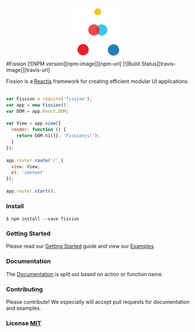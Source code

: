 <div align="center">
  <img src="https://raw.githubusercontent.com/fissionjs/artwork/master/logo.png" height="150px">
</div>
#Fission [![NPM version][npm-image]][npm-url]  [![Build Status][travis-image]][travis-url]


Fission is a [Reactjs](http://facebook.github.io/react/) framework for creating efficient modular UI applications.

```js

var Fission = require('fission');
var app = new Fission();
var DOM = app.React.DOM;

var View = app.view({
  render: function () {
    return DOM.h1({}, 'Fissionjs!');
  }
});

app.router.route('/',{
  view: View,
  el: 'content'
});

app.router.start();

```



### Install
```shell
$ npm install --save fission
```

### Getting Started
Please read our [Getting Started](docs/gettingStarted.md) guide and view our [Examples](https://github.com/fissionjs/examples).

### Documentation
The [Documentation](docs/README.md) is split out based on action or function name.

### Contributing
Please contribute! We especially will accept pull requests for documentation and examples.


[travis-url]: https://travis-ci.org/fissionjs/fission
[travis-image]: https://travis-ci.org/fissionjs/fission.png?branch=master

[npm-url]: https://npmjs.org/package/fission
[npm-image]: http://img.shields.io/npm/v/fission.svg


### License [MIT](LICENSE.md)
